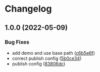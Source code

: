 # Changelog

## 1.0.0 (2022-05-09)


### Bug Fixes

* add demo and use base path ([c6b5e6f](https://github.com/netlify/vite-plugin-netlify-edge/commit/c6b5e6fbdf1dff5e59a8c40b7d64c35a2845435f))
* correct publish config ([5b0ce34](https://github.com/netlify/vite-plugin-netlify-edge/commit/5b0ce34193bd9433332d3d0bd1808cd8bae9c0a5))
* publish config ([83806dc](https://github.com/netlify/vite-plugin-netlify-edge/commit/83806dc13674d1056d6b6ba11b81982540008513))

